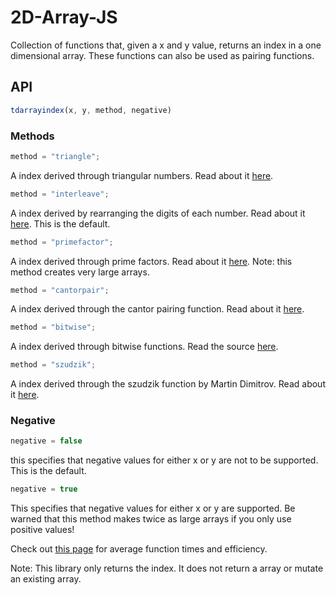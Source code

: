# 2D-Array-JS

Collection of functions that, given a x and y value, returns an index in a one dimensional array. These functions can also be used as pairing functions.

## API

```javascript
tdarrayindex(x, y, method, negative)
```
### Methods

```javascript
method = "triangle";
```

A index derived through triangular numbers. Read about it [here](https://en.wikipedia.org/wiki/Hilbert%27s_paradox_of_the_Grand_Hotel#Triangular_number_method).

```javascript
method = "interleave";
```

A index derived by rearranging the digits of each number. Read about it [here](https://en.wikipedia.org/wiki/Hilbert%27s_paradox_of_the_Grand_Hotel#Interleaving_method). This is the default.


```javascript
method = "primefactor";
```

A index derived through prime factors. Read about it [here](https://en.wikipedia.org/wiki/Hilbert%27s_paradox_of_the_Grand_Hotel#Prime_factorization_method). Note: this method creates very large arrays.

```javascript
method = "cantorpair";
```

A index derived through the cantor pairing function. Read about it [here](https://en.wikipedia.org/wiki/Pairing_function).

```javascript
method = "bitwise";
```

A index derived through bitwise functions. Read the source [here](https://gist.github.com/KenanSulayman/7720542).

```javascript
method = "szudzik";
```

A index derived through the szudzik function by Martin Dimitrov. Read about it [here](https://codepen.io/sachmata/post/elegant-pairing).

### Negative

```javascript
negative = false
```
this specifies that negative values for either x or y are not to be supported. This is the default.

```javascript
negative = true
```
This specifies that negative values for either x or y are supported. Be warned that this method makes twice as large arrays if you only use positive values!

Check out [this page](https://thegreatrambler.github.io/2D-Array-JS/demo.html) for average function times and efficiency.

Note: This library only returns the index. It does not return a array or mutate an existing array.
